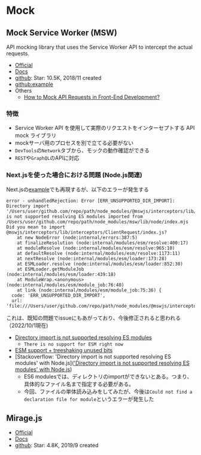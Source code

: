 # Mock


## Mock Service Worker (MSW)
API mocking library that uses the Service Worker API to intercept the actual requests.

- [Official](https://mswjs.io/)
- [Docs](https://mswjs.io/docs/getting-started/install)
- [github](https://github.com/mswjs/msw): Star: 10.5K, 2018/11 created
- [github:example](https://github.com/mswjs/examples)
- Others
  - [How to Mock API Requests in Front-End Development?](https://www.codit.eu/blog/how-to-mock-api-requests-in-front-end-development/)

### 特徴
- Service Worker API を使用して実際のリクエストをインターセプトする API mock ライブラリ
- mockサーバ用のプロセスを別で立てる必要がない
- `DevTools`の`Network`タブから、モックの動作確認ができる
- `REST`や`GraphQL`のAPIに対応

### Next.jsを使った場合における問題 (Node.js関連)
Next.jsの[example](https://github.com/vercel/next.js/tree/canary/examples/with-msw)でも再現するが、以下のエラーが発生する
```
error - unhandledRejection: Error [ERR_UNSUPPORTED_DIR_IMPORT]: Directory import '/Users/user/github.com/repo/path/node_modules/@mswjs/interceptors/lib/interceptors/ClientRequest' is not supported resolving ES modules imported from /Users/user/github.com/repo/path/node_modules/msw/lib/node/index.mjs
Did you mean to import @mswjs/interceptors/lib/interceptors/ClientRequest/index.js?
    at new NodeError (node:internal/errors:387:5)
    at finalizeResolution (node:internal/modules/esm/resolve:400:17)
    at moduleResolve (node:internal/modules/esm/resolve:965:10)
    at defaultResolve (node:internal/modules/esm/resolve:1173:11)
    at nextResolve (node:internal/modules/esm/loader:173:28)
    at ESMLoader.resolve (node:internal/modules/esm/loader:852:30)
    at ESMLoader.getModuleJob (node:internal/modules/esm/loader:439:18)
    at ModuleWrap.<anonymous> (node:internal/modules/esm/module_job:76:40)
    at link (node:internal/modules/esm/module_job:75:36) {
  code: 'ERR_UNSUPPORTED_DIR_IMPORT',
  url: 'file:///Users/user/github.com/repo/path/node_modules/@mswjs/interceptors/lib/interceptors/ClientRequest'
```

これは、既知の問題でissueにもあがっており、今後修正されると思われる（2022/10/1現在)
- [Directory import is not supported resolving ES modules](https://github.com/mswjs/msw/issues/1201)
  - `There is no support for ESM right now`
- [ESM support + treeshaking unused bits](https://github.com/mswjs/msw/issues/1384)
- [Stackoverflow: 'Directory import is not supported resolving ES modules' with Node.js](['Directory import is not supported resolving ES modules' with Node.js](https://stackoverflow.com/questions/64453859/directory-import-is-not-supported-resolving-es-modules-with-node-js))
  -  ES6 modulesでは、ディレクトリのimportができないとある。つまり、具体的なファイル名まで指定する必要がある。
  -  今回、ファイルの単体読み込みをしてみたが、今後は`Could not find a declaration file for module`というエラーが発生した

## Mirage.js
- [Official](https://miragejs.com/)
- [Docs](https://miragejs.com/docs/getting-started/introduction/)
- [github](https://github.com/miragejs/miragejs): Star: 4.8K, 2019/9 created
